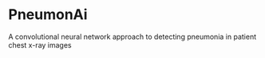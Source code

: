 # PneumonAi
A convolutional neural network approach to detecting pneumonia in patient chest x-ray images
